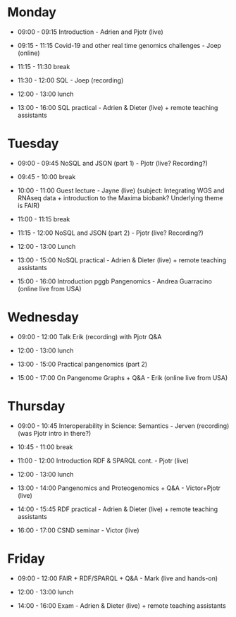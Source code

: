 # Monday

- 09:00 - 09:15 Introduction - Adrien and Pjotr (live)
- 09:15 - 11:15 Covid-19 and other real time genomics challenges - Joep (online)
- 11:15 - 11:30 break
- 11:30 - 12:00 SQL - Joep (recording)

- 12:00 - 13:00 lunch
- 13:00 - 16:00 SQL practical - Adrien & Dieter (live) + remote teaching assistants

# Tuesday

- 09:00 - 09:45 NoSQL and JSON (part 1) - Pjotr (live? Recording?)
- 09:45 - 10:00 break
- 10:00 - 11:00 Guest lecture - Jayne (live) (subject: Integrating WGS and RNAseq data + introduction to the Maxima biobank? Underlying theme is FAIR)
- 11:00 - 11:15 break
- 11:15 - 12:00 NoSQL and JSON (part 2) - Pjotr (live? Recording?)

- 12:00 - 13:00 Lunch
- 13:00 - 15:00 NoSQL practical - Adrien & Dieter (live) + remote teaching assistants
- 15:00 - 16:00 Introduction pggb Pangenomics - Andrea Guarracino (online live from USA)

# Wednesday

- 09:00 - 12:00 Talk Erik (recording) with Pjotr Q&A

- 12:00 - 13:00 lunch
- 13:00 - 15:00 Practical pangenomics (part 2)
- 15:00 - 17:00 On Pangenome Graphs + Q&A - Erik (online live from USA)

# Thursday

- 09:00 - 10:45 Interoperability in Science: Semantics - Jerven (recording)
                (was Pjotr intro in there?)
- 10:45 - 11:00 break
- 11:00 - 12:00 Introduction RDF & SPARQL cont. - Pjotr (live)
- 12:00 - 13:00 lunch

- 13:00 - 14:00 Pangenomics and Proteogenomics + Q&A - Victor+Pjotr (live)
- 14:00 - 15:45 RDF practical - Adrien & Dieter (live) + remote teaching assistants
- 16:00 - 17:00 CSND seminar - Victor (live)

# Friday

- 09:00 - 12:00 FAIR + RDF/SPARQL + Q&A - Mark (live and hands-on)

- 12:00 - 13:00 lunch
- 14:00 - 16:00 Exam - Adrien & Dieter (live) + remote teaching assistants
